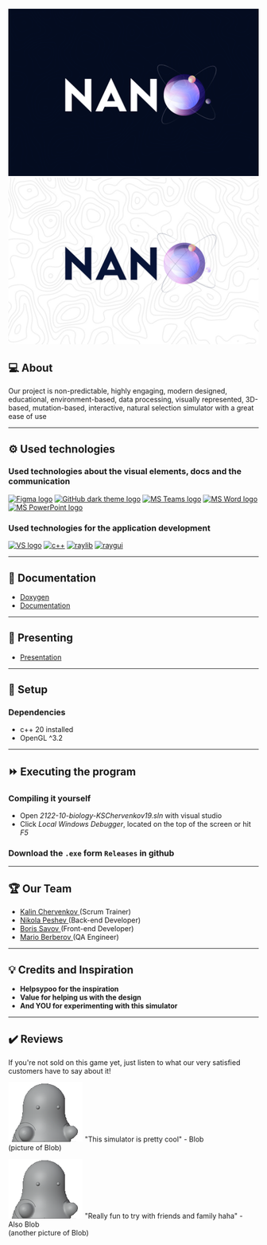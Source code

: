 <p align = "center">
  <img src="assets/logos/Logo_Dark.png#gh-dark-mode-only"/>
  <img src="assets/logos/Logo_Light.png#gh-light-mode-only"/>
</p>

## 💻 About
<p>Our project is non-predictable, highly engaging, modern designed, educational, environment-based, data processing, visually represented, 3D-based, mutation-based, interactive, natural selection simulator with a great ease of use</p>

___
## ⚙️ Used technologies
### Used technologies about the visual elements, docs and the communication
<p align="left">
    <a href="https://www.figma.com/"><img src="https://img.icons8.com/color/344/figma--v1.png" alt="Figma logo" width=48px/></a>
    <a href="https://github.com/"><img src="https://img.icons8.com/ios/344/github--v1.png#gh-dark-mode-only" alt="GitHub dark theme logo" width=48px /></a>
    <a href="https://www.microsoft.com/en-ww/microsoft-teams/log-in"><img src="https://img.icons8.com/color/344/microsoft-teams.png" alt = "MS Teams logo" width=48px /></a>
    <a href="https://www.microsoft.com/en-ww/microsoft-365/free-office-online-for-the-web"><img src="https://img.icons8.com/color/344/ms-word.png" alt="MS Word logo" width=48px /></a>
    <a href="https://www.microsoft.com/en-ww/microsoft-365/free-office-online-for-the-web"><img src="https://img.icons8.com/color/344/ms-powerpoint.png" alt="MS PowerPoint logo" width=48px /></a>
</p>

### Used technologies for the application development 
<p align="left">
    <a href="https://visualstudio.microsoft.com/"><img src="https://img.icons8.com/fluency/344/visual-studio.png" alt="VS logo" width=48px /></a>
    <a href="https://www.cplusplus.com/"><img src="https://img.icons8.com/color/344/c-plus-plus-logo.png" alt="c++" width=48px /></a>
    <a href="https://www.raylib.com/"><img src="https://upload.wikimedia.org/wikipedia/commons/f/f4/Raylib_logo.png" alt="raylib" width=48px /></a>
    <a href="https://github.com/raysan5/raygui"><img src="https://github.com/raysan5/raygui/raw/master/logo/raygui_256x256.png" alt="raygui" width=48px /></a>
</p>

___
## 📄 Documentation
  - [Doxygen](https://mcberberov19.github.io/Nano-Documentation/)
  - [Documentation](https://www.youtube.com/watch?v=dQw4w9WgXcQ)

  ___
## 📖 Presenting
- [Presentation](https://www.youtube.com/watch?v=dQw4w9WgXcQ)

___
## 💽 Setup
### Dependencies
- c++ 20 installed
- OpenGL ^3.2

___
## ⏩ Executing the program
### Compiling it yourself
- Open <I>2122-10-biology-KSChervenkov19.sln</I> with visual studio
- Click <I>Local Windows Debugger</I>, located on the top of the screen or hit <I>F5</I>

### Download the `.exe` form `Releases` in github

___
## 🏆 Our Team

- <a href = "https://github.com/KSChervenkov19"> Kalin Chervenkov </a> (Scrum Trainer)
- <a href = "https://github.com/NDPeshev19"> Nikola Peshev </a> (Back-end Developer)
- <a href = "https://github.com/BNSavov19"> Boris Savov </a> (Front-end Developer)
- <a href = "https://github.com/MCBerberov19"> Mario Berberov </a> (QA Engineer)

___
## 💡 Credits and Inspiration
- **Helpsypoo for the inspiration**
- **Value for helping us with the design**
- **And YOU for experimenting with this simulator**

___
## ✔️ Reviews
If you're not sold on this game yet, just listen to what our very satisfied customers have to say about it!

![Picture](assets/Blob.png) "This simulator is pretty cool" - Blob <br>
    (picture of Blob)

![Picture](assets/Blob.png) "Really fun to try with friends and family haha" - Also Blob <br>
    (another picture of Blob)
